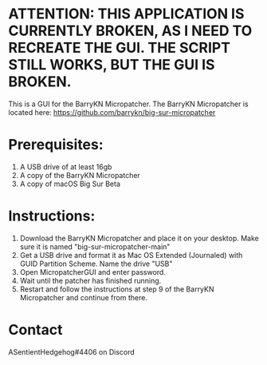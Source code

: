 
# ATTENTION: THIS APPLICATION IS CURRENTLY BROKEN, AS I NEED TO RECREATE THE GUI. THE SCRIPT STILL WORKS, BUT THE GUI IS BROKEN. 
This is a GUI for the BarryKN Micropatcher.
The BarryKN Micropatcher is located here: https://github.com/barrykn/big-sur-micropatcher

# Prerequisites:
1) A USB drive of at least 16gb
2) A copy of the BarryKN Micropatcher
3) A copy of macOS Big Sur Beta


# Instructions:
1) Download the BarryKN Micropatcher and place it on your desktop. Make sure it is named "big-sur-micropatcher-main"
2) Get a USB drive and format it as Mac OS Extended (Journaled) with GUID Partition Scheme. Name the drive "USB"
3) Open MicropatcherGUI and enter password.
4) Wait until the patcher has finished running.
5) Restart and follow the instructions at step 9 of the BarryKN Micropatcher and continue from there.

# Contact
ASentientHedgehog#4406 on Discord
